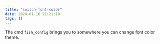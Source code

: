 ```yaml
---
title: "switch-font-color"
date: 2024-01-16 21:21:18
tags: []
---
```

The cmd `fish_config` brings you to somewhere you can change font color theme.

